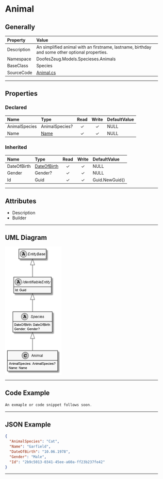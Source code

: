 ﻿# Animal

## Generally

|Property|Value|
|:-|:-|
|Description|An simplified animal with an firstname, lastname, birthday and some other optional properties.|
|Namespace|DoofesZeug.Models.Specieses.Animals|
|BaseClass|Species|
|SourceCode|[Animal.cs](../../../../DoofesZeug.Library/Src/Models/Specieses/Animals/Animal.cs)|

---

## Properties

### Declared

|Name|Type|Read|Write|DefaultValue|
|:---|:---|:--:|:---:|:-----------|
|AnimalSpecies|AnimalSpecies?|&#x2713;|&#x2713;|NULL|
|Name|[Name](../../Models/DoofesZeug.Models.Specieses/Name.md)|&#x2713;|&#x2713;|NULL|

### Inherited

|Name|Type|Read|Write|DefaultValue|
|:---|:---|:--:|:---:|:-----------|
|DateOfBirth|[DateOfBirth](../../Models/DoofesZeug.Models.DateAndTime/DateOfBirth.md)|&#x2713;|&#x2713;|NULL|
|Gender|Gender?|&#x2713;|&#x2713;|NULL|
|Id|Guid|&#x2713;|&#x2713;|Guid.NewGuid()|

---

## Attributes

- Description
- Builder

---

## UML Diagram

![Animal.png](./Animal.png "Animal")

---

## Code Example

```cs
An exmaple or code snippet follows soon.
```

---

## JSON Example

```json
{
  "AnimalSpecies": "Cat",
  "Name": "Garfield",
  "DateOfBirth": "10.06.1978",
  "Gender": "Male",
  "Id": "2b9c5013-0341-45ee-a60a-ff23b237fe42"
}
```

---

